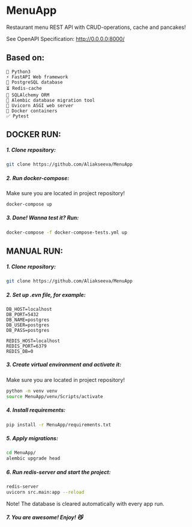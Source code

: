 # MenuApp
Restaurant menu REST API with CRUD-operations, cache and pancakes!

See OpenAPI Specification: http://0.0.0.0:8000/

## Based on:
```
🐍 Python3
⚡ FastAPI Web framework
🐘 PostgreSQL database
⏳ Redis-cache
📜 SQLAlchemy ORM
📝 Alembic database migration tool
🦄 Uvicorn ASGI web server
🐳 Docker containers
✅ Pytest
```

## DOCKER RUN:


##### 1. Clone repository:

```bash
git clone https://github.com/Aliakseeva/MenuApp
```

##### 2. Run docker-compose:

Make sure you are located in project repository!

```bash
docker-compose up
```

##### 3. Done! Wanna test it? Run:

```bash
docker-compose -f docker-compose-tests.yml up
```

## MANUAL RUN:


##### 1. Clone repository:

```bash
git clone https://github.com/Aliakseeva/MenuApp
```

##### 2. Set up .evn file, for example:

```text
DB_HOST=localhost
DB_PORT=5432
DB_NAME=postgres
DB_USER=postgres
DB_PASS=postgres

REDIS_HOST=localhost
REDIS_PORT=6379
REDIS_DB=0
```

##### 3. Create virtual environment and activate it:

Make sure you are located in project repository!

```bash
python -m venv venv
source MenuApp/venv/Scripts/activate
```

##### 4. Install requirements:

```bash
pip install -r MenuApp/requirements.txt
```

##### 5. Apply migrations:

```bash
cd MenuApp/
alembic upgrade head
```

##### 6. Run redis-server and start the project:

```bash
redis-server
uvicorn src.main:app --reload
```

Note! The database is cleared automatically with every app run.

##### 7. You are awesome! Enjoy! 😼
